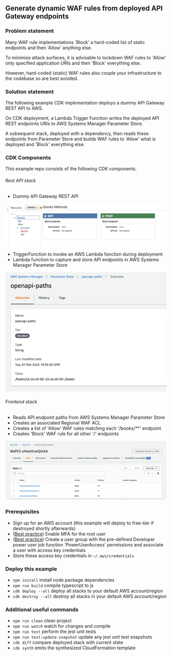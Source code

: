 ## Generate dynamic WAF rules from deployed API Gateway endpoints

### Problem statement
Many WAF rule implementations 'Block' a hard-coded list of static endpoints and then 'Allow' anything else.

To minimise attack surfaces, it is advisable to lockdown WAF rules to 'Allow' only specified application URIs and then 'Block' everything else.

However, hard-coded (static) WAF rules also couple your infrastructure to the codebase so are best avoided.

### Solution statement
The following example CDK implementation deploys a dummy API Gateway REST API to AWS.

On CDK deployment, a Lambda Trigger Function writes the deployed API REST endpoints URIs to AWS Systems Manager Parameter Store.

A subsequent stack, deployed with a dependency, then reads these endpoints from Parameter Store and builds WAF rules to 'Allow' what is deployed and 'Block' everything else.

### CDK Components
This example repo consists of the following CDK components.

###### Rest API stack
- Dummy API Gateway REST API 

![Dummy API Gateway REST API endpoints](docs/rest-api-endpoints.png)

- TriggerFunction to invoke an AWS Lambda function during deployment
- Lambda function to capture and store API endpoints in AWS Systems Manager Parameter Store

![SSM Parameter Store variable](docs/rest-api-ssm-paths.png)

###### Frontend stack
- Reads API endpoint paths from AWS Systems Manager Parameter Store
- Creates an associated Regional WAF ACL
- Creates a list of 'Allow' WAF rules matching each '/books/**' endpoint
- Creates 'Block' WAF rule for all other '/' endpoints

![WAF Web ACL rules](docs/waf-acl-rules.png)

### Prerequisites
- Sign up for an AWS account (this example will deploy to free-tier if destroyed shortly afterwards) 
- ([Best practice](https://docs.aws.amazon.com/accounts/latest/reference/best-practices-root-user.html)) Enable MFA for the root user
- ([Best practice](https://docs.aws.amazon.com/IAM/latest/UserGuide/access_policies_job-functions.html#jf_developer-power-user)) Create a user group with the pre-defined Developer power user job function 'PowerUserAccess' permissions and associate a user with access key credentials
- Store these access key credentials in `~/.aws/credentials`

### Deploy this example

* `npm install`       install node package dependencies 
* `npm run build`     compile typescript to js
* `cdk deploy --all`  deploy all stacks to your default AWS account/region
* `cdk destroy --all` destroy all stacks in your default AWS account/region

### Additional useful commands

* `npm run clean`     clean project
* `npm run watch`     watch for changes and compile
* `npm run test`      perform the jest unit tests
* `npm run test:update-snapshot` update any jest unit test snapshots
* `cdk diff`          compare deployed stack with current state
* `cdk synth`         emits the synthesized CloudFormation template
